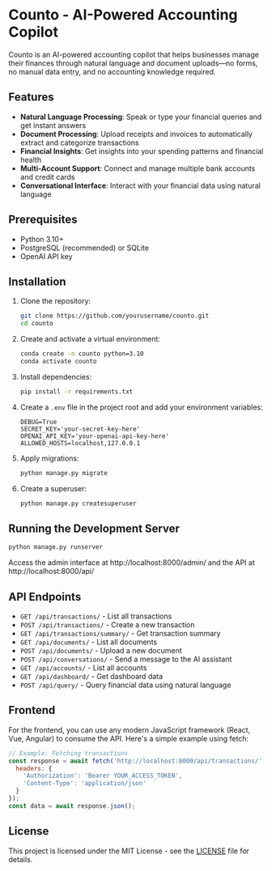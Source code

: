 # Counto - AI-Powered Accounting Copilot

Counto is an AI-powered accounting copilot that helps businesses manage their finances through natural language and document uploads—no forms, no manual data entry, and no accounting knowledge required.

## Features

- **Natural Language Processing**: Speak or type your financial queries and get instant answers
- **Document Processing**: Upload receipts and invoices to automatically extract and categorize transactions
- **Financial Insights**: Get insights into your spending patterns and financial health
- **Multi-Account Support**: Connect and manage multiple bank accounts and credit cards
- **Conversational Interface**: Interact with your financial data using natural language

## Prerequisites

- Python 3.10+
- PostgreSQL (recommended) or SQLite
- OpenAI API key

## Installation

1. Clone the repository:
   ```bash
   git clone https://github.com/yourusername/counto.git
   cd counto
   ```

2. Create and activate a virtual environment:
   ```bash
   conda create -n counto python=3.10
   conda activate counto
   ```

3. Install dependencies:
   ```bash
   pip install -r requirements.txt
   ```

4. Create a `.env` file in the project root and add your environment variables:
   ```
   DEBUG=True
   SECRET_KEY='your-secret-key-here'
   OPENAI_API_KEY='your-openai-api-key-here'
   ALLOWED_HOSTS=localhost,127.0.0.1
   ```

5. Apply migrations:
   ```bash
   python manage.py migrate
   ```

6. Create a superuser:
   ```bash
   python manage.py createsuperuser
   ```

## Running the Development Server

```bash
python manage.py runserver
```

Access the admin interface at http://localhost:8000/admin/ and the API at http://localhost:8000/api/

## API Endpoints

- `GET /api/transactions/` - List all transactions
- `POST /api/transactions/` - Create a new transaction
- `GET /api/transactions/summary/` - Get transaction summary
- `GET /api/documents/` - List all documents
- `POST /api/documents/` - Upload a new document
- `POST /api/conversations/` - Send a message to the AI assistant
- `GET /api/accounts/` - List all accounts
- `GET /api/dashboard/` - Get dashboard data
- `POST /api/query/` - Query financial data using natural language

## Frontend

For the frontend, you can use any modern JavaScript framework (React, Vue, Angular) to consume the API. Here's a simple example using fetch:

```javascript
// Example: Fetching transactions
const response = await fetch('http://localhost:8000/api/transactions/', {
  headers: {
    'Authorization': 'Bearer YOUR_ACCESS_TOKEN',
    'Content-Type': 'application/json'
  }
});
const data = await response.json();
```

## License

This project is licensed under the MIT License - see the [LICENSE](LICENSE) file for details.
